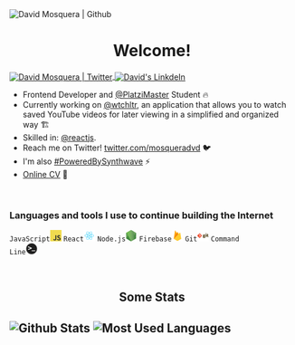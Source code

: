   
<img src="https://i.imgur.com/pF0l2Pq.gif" alt="David Mosquera | Github" style="margin: 0 auto;" title="David Mosquera | Github" />

<h1 align='center'>Welcome!</h1>

<p align='left'>
  <a href="https://twitter.com/mosqueradvd">
    <img align="center" alt="David Mosquera | Twitter" width="22px" src="https://cdn.jsdelivr.net/npm/simple-icons@v3/icons/twitter.svg" />
  </a>
  <a href="https://www.linkedin.com/in/mosqueradavid/">
    <img align="center" alt="David's LinkdeIn" width="22px" src="https://cdn.jsdelivr.net/npm/simple-icons@v3/icons/linkedin.svg" />
  </a>
</p>

- Frontend Developer and [@PlatziMaster](https://github.com/PlatziMaster) Student 🔥
- Currently working on [@wtchltr](https://watch-later-feed.vercel.app/), an application that allows you to watch saved YouTube videos for later viewing in a simplified and organized way 🏗️
- Skilled in: [@reactjs](https://github.com/reactjs).
- Reach me on Twitter! [twitter.com/mosqueradvd](https://twitter.com/mosqueradvd) 🐦
- I'm also [#PoweredBySynthwave](https://www.youtube.com/watch?v=xdQBN3jhjb8&t=3203s) ⚡
- [Online CV](https://ceev.io/@mosqueradvd) 📖

<br />

**<h3>Languages and tools I use to continue building the Internet</h3>**

<code>JavaScript<img height="20" src="https://raw.githubusercontent.com/github/explore/80688e429a7d4ef2fca1e82350fe8e3517d3494d/topics/javascript/javascript.png"></code>
<code>React<img height="20" src="https://raw.githubusercontent.com/github/explore/80688e429a7d4ef2fca1e82350fe8e3517d3494d/topics/react/react.png"></code>
<code>Node.js<img height="20" src="https://raw.githubusercontent.com/github/explore/80688e429a7d4ef2fca1e82350fe8e3517d3494d/topics/nodejs/nodejs.png"></code>
<code>Firebase<img height="20" src="https://raw.githubusercontent.com/github/explore/80688e429a7d4ef2fca1e82350fe8e3517d3494d/topics/firebase/firebase.png"></code>
<code>Git<img height="20" src="https://raw.githubusercontent.com/github/explore/80688e429a7d4ef2fca1e82350fe8e3517d3494d/topics/git/git.png"></code>
<code>Command Line<img height="20" src="https://raw.githubusercontent.com/github/explore/80688e429a7d4ef2fca1e82350fe8e3517d3494d/topics/terminal/terminal.png"></code>


<br />

<h2 align='center'>Some Stats<h2>

![Github Stats](https://github-readme-stats.vercel.app/api?username=mosqueradvd&theme=radical)
![Most Used Languages](https://github-readme-stats.vercel.app/api/top-langs/?username=mosqueradvd&theme=radical)
